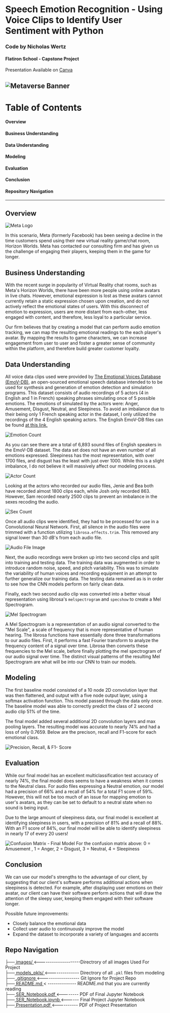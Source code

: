 # **Speech Emotion Recognition** - Using Voice Clips to Identify User Sentiment with Python
### Code by Nicholas Wertz
#### Flatiron School - Capstone Project 
Presentation Available on [Canva](https://bit.ly/3JR2BX9)

![Metaverse Banner](images/reference/Banner_1.png)
----

# Table of Contents
#### Overview
#### Business Understanding
#### Data Understanding
#### Modeling
#### Evaluation
#### Conclusion
#### Repository Navigation

---

## Overview

![Meta Logo](images/reference/Meta-Logo.png)
  
In this scenario, Meta (formerly Facebook) has been seeing a decline in the time customers spend using their new virtual reality game/chat room, Horizon  Worlds. Meta has contacted our consulting firm and has given us the challenge of engaging their players, keeping them in the game for longer.

## Business Understanding

With the recent surge in popularity of Virtual Reality chat rooms, such as Meta's Horizon Worlds, there have been more people using online avatars in live chats. However, emotional expression is lost as these avatars cannot currently retain a static expression chosen upon creation, and do not actively reflect the emotional states of users. With this disconnect of emotion to expression, users are more distant from each-other, less engaged with content, and therefore, less loyal to a particular service. 

Our firm believes that by creating a model that can perform audio emotion tracking, we can map the resulting emotional readings to the each player's avatar. By mapping the results to game characters, we can increase engagement from user to user and foster a greater sense of community within the platform, and therefore build greater customer loyalty.


## Data Understanding

All voice data clips used were provided by [The Emotional Voices Database (EmoV-DB)](https://arxiv.org/abs/1806.09514), an open-sourced emotional speech database intended to to be used for synthesis and generation of emotion detection and simulation programs. This dataset consists of audio recordings of 5 actors (4 in English and 1 in French) speaking phrases simulating once of 5 possible emotions. The emotions of simulated by the actors were: Anger, Amusement, Disgust, Neutral, and Sleepiness. To avoid an imbalance due to their being only 1 French speaking actor in the dataset, I only utilized the recordings of the 4 English speaking actors. The English EmoV-DB files  can be found [at this link.](https://mega.nz/folder/KBp32apT#gLIgyWf9iQ-yqnWFUFuUHg/folder/mYwUnI4K)

![Emotion Count](images/plots/Emotion_count.png)

As you can see there are a total of 6,893 sound files of English speakers in the EmoV-DB dataset. The data set does not have an even number of all emotions expressed. Sleepiness has the most representation, with over 1700 files, and disgust has the least with just over 1000. While this is a slight imbalance, I do not believe it will massively affect our modeling process.

![Actor Count](images/plots/Actor_count.png)

Looking at the actors who recorded our audio files, Jenie and Bea both have recorded almost 1800 clips each, while Josh only recorded 863. However, Sam recorded nearly 2500 clips to prevent an imbalance in the sexes recoding the audio.

![Sex Count](images/plots/sex_count.png)

Once all audio clips were identified, they had to be processed for use in a Convolutional Neural Network. First, all silence in the audio files were trimmed with a function utilizing `librosa.effects.trim`. This removed any signal lower than 30 dB's from each audio file. 

![Audio File Image](images/waveforms/sam_amused_1-28_0002.png)

Next, the audio recordings were broken up into two second clips and split into training and testing data. The training data was augmented in order to introduce random noise, speed, and pitch variability. This was to simulate the variability of human voices and recording equipment in an attempt to further generalize our training data. The testing data remained as is in order to see how the CNN models perform on fairly clean data.

Finally, each two second audio clip was converted into a better visual representation using librosa's `melspectrogram` and `specshow` to create a Mel Spectrogram. 

![Mel Spectrogram](images/waveforms/sam_amused_00003_specro.png)

A Mel Spectrogram is a representation of an audio signal converted to the "Mel Scale", a scale of frequency that is more representative of human hearing. The librosa functions have essentially done three transformations to our audio files. First, it performs a fast Fourier transform to analyze the frequency content of a signal over time. Librosa then converts these frequencies to the Mel scale, before finally plotting the mel spectrogram of our audio signal over time. The distinct visual patterns of the resulting Mel Spectrogram are what will be into our CNN to train our models.

## Modeling

The first baseline model consisted of a 10 node 2D convolution layer that was then flattened, and output with a five node output layer, using a softmax activation function. This model passed through the data only once. The baseline model was able to correctly predict the class of 2 second audio clip 51% of the time.

The final model added several additional 2D convolution layers and max pooling layers. The resulting model was accurate to nearly 74% and had a loss of only 0.7659.
Below are the precison, recall and F1-score for each emotional class.

![Precision, Recall, & F1- Score](images/reference/final_mod_prec_rec_f1.png)


## Evaluation

While our final model has an excellent multiclassification test accuracy of nearly 74%, the final model does seems to have a weakness when it comes to the Neutral class. For audio files expressing a Neutral emotion, our model had a precision of 66% and a recall of 54% for a total F1 score of 59%. However, this will not be too much of an issue for mapping emotion to user's avatars, as they can be set to default to a neutral state when no sound is being input.

Due to the large amount of sleepiness data, our final model is excellent at identifying sleepiness in users, with a precision of 81% and a recall of 88%. With an F1 score of 84%, our final model will be able to identify sleepiness in nearly 17 of every 20 users!

![Confusion Matrix - Final Model](images/plots/final_model_cm.png)
For the confusion matrix above: 0 = Amusement , 1 = Anger, 2 = Disgust, 3 = Neutral, 4 = Sleepiness


## Conclusion

We can use our model's strengths to the advantage of our client, by suggesting that our client's software performs additional actions when sleepiness is detected. For example, after displaying user emotions on their avatar, our client can have their software perform actions that will draw the attention of the sleepy user, keeping them engaged with their software longer.

Possible future improvements:
- Closely balance the emotional data
- Collect user audio to continuously improve the model
- Expand the dataset to incorporate a variety of languages and accents




## Repo Navigation 
├──[ images/ ](https://github.com/njw27/SER_Capstone/tree/main/images) <--------------------Directrory of all images Used For Project <br> 
├──[ models_pkls/ ](https://github.com/njw27/SER_Capstone/tree/main/model_pkls) <-------------- Directrory of all `.pkl` files from modeling <br> 
├──[ .gitignore ](https://github.com/njw27/SER_Capstone/blob/main/.gitignore) <------------------ Git Ignore for Project Repo  <br> 
├──[ README.md ](https://github.com/njw27/SER_Capstone/blob/main/README.md) < -------------- README.md that you are currently reading <br>
├──[ SER_Notebook.pdf ](https://github.com/njw27/SER_Capstone/blob/main/SER_Notebook.pdf) <-------- PDF of Final Jupyter Notebook  <br> 
├──[ SER_Notebook.ipynb ](https://github.com/njw27/SER_Capstone/blob/main/SER_Notebook.ipynb) <------ Final Project Jupyter Notebook <br>
├──[ Presentation.pdf ]() <---------- PDF of Project Presentation <br>


